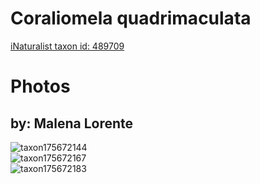 
Coraliomela quadrimaculata
==========================
  
[iNaturalist taxon id: 489709](https://www.inaturalist.org/taxa/489709)
# Photos

## by: Malena Lorente
  
![taxon175672144](https://inaturalist-open-data.s3.amazonaws.com/photos/188268896/medium.jpeg)  
![taxon175672167](https://inaturalist-open-data.s3.amazonaws.com/photos/188268916/medium.jpeg)  
![taxon175672183](https://inaturalist-open-data.s3.amazonaws.com/photos/188268942/medium.jpeg)